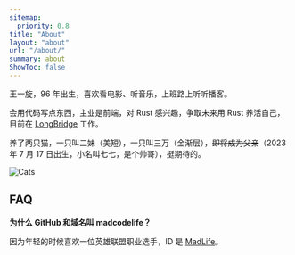 ```yaml
---
sitemap:
  priority: 0.8
title: "About"
layout: "about"
url: "/about/"
summary: about
ShowToc: false
---
```


王一旋，96 年出生，喜欢看电影、听音乐，上班路上听听播客。

会用代码写点东西，主业是前端，对 Rust 感兴趣，争取未来用 Rust 养活自己，目前在 [LongBridge](https://longbridgeapp.com/ "LongBridge") 工作。

养了两只猫，一只叫二妹（美短），一只叫三万（金渐层），~~即将成为父亲~~（2023 年 7 月 17 日出生，小名叫七七，是个帅哥），挺期待的。

![Cats](https://p.madcodelife.com/blog/2024/03/909d7ec591c6c6c5b66c09645487870b.jpg "二妹和三万")

## FAQ

**为什么 GitHub 和域名叫 madcodelife？**

因为年轻的时候喜欢一位英雄联盟职业选手，ID 是 [MadLife](https://zh.wikipedia.org/wiki/%E6%B4%AA%E7%8F%89%E7%BB%AE)。
